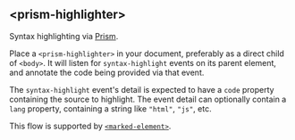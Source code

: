 <!---

This README is automatically generated from the comments in these files:
prism-highlighter.html

Edit those files, and our readme bot will duplicate them over here!
Edit this file, and the bot will squash your changes :)

The bot does some handling of markdown. Please file a bug if it does the wrong
thing! https://github.com/PolymerLabs/tedium/issues

-->
## &lt;prism-highlighter&gt;

Syntax highlighting via [Prism](http://prismjs.com/).

Place a `<prism-highlighter>` in your document, preferably as a direct child of
`<body>`. It will listen for `syntax-highlight` events on its parent element,
and annotate the code being provided via that event.

The `syntax-highlight` event's detail is expected to have a `code` property
containing the source to highlight. The event detail can optionally contain a
`lang` property, containing a string like `"html"`, `"js"`, etc.

This flow is supported by [`<marked-element>`](https://github.com/PolymerElements/marked-element).


